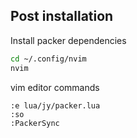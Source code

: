 ## Post installation
Install packer dependencies
```bash
cd ~/.config/nvim
nvim
```
vim editor commands
```vim
:e lua/jy/packer.lua
:so
:PackerSync
```
